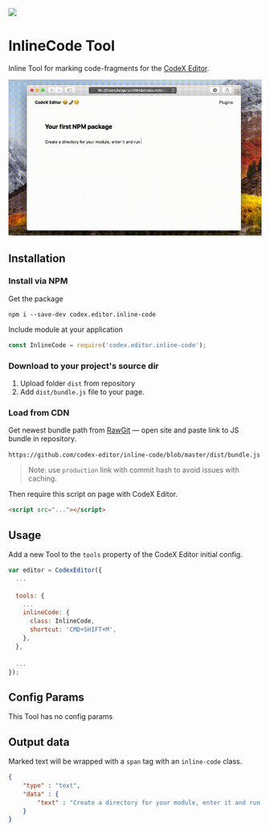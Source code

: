 ![](https://badgen.net/badge/CodeX%20Editor/v2.0/blue)

# InlineCode Tool

Inline Tool for marking code-fragments for the [CodeX Editor](https://ifmo.su/editor).

![](assets/example.gif)

## Installation

### Install via NPM

Get the package

```shell
npm i --save-dev codex.editor.inline-code
```

Include module at your application

```javascript
const InlineCode = require('codex.editor.inline-code');
```

### Download to your project's source dir

1. Upload folder `dist` from repository
2. Add `dist/bundle.js` file to your page.

### Load from CDN

Get newest bundle path from [RawGit](https://rawgit.com) — open site and paste link to JS bundle in repository.

`https://github.com/codex-editor/inline-code/blob/master/dist/bundle.js`

> Note: use `production` link with commit hash to avoid issues with caching.

Then require this script on page with CodeX Editor.

```html
<script src="..."></script>
```

## Usage

Add a new Tool to the `tools` property of the CodeX Editor initial config.

```javascript
var editor = CodexEditor({
  ...
  
  tools: {
    ...
    inlineCode: {
      class: InlineCode,
      shortcut: 'CMD+SHIFT+M',
    },
  },
  
  ...
});
```

## Config Params

This Tool has no config params

## Output data

Marked text will be wrapped with a `span` tag with an `inline-code` class.

```json
{
    "type" : "text",
    "data" : {
        "text" : "Create a directory for your module, enter it and run <span class=\"inline-code\">npm init</span> command."
    }
}
```


